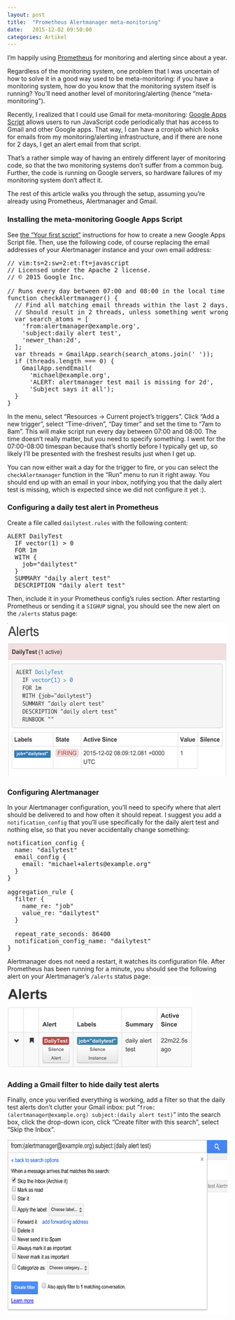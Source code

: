 ```yaml
---
layout: post
title:  "Prometheus Alertmanager meta-monitoring"
date:   2015-12-02 09:50:00
categories: Artikel
---
```


<p>
I’m happily using <a href="http://prometheus.io/">Prometheus</a> for monitoring
and alerting since about a year.
</p>

<p>
Regardless of the monitoring system, one problem that I was uncertain of how to
solve it in a good way used to be meta-monitoring: if you have a monitoring
system, how do you know that the monitoring system itself is running? You’ll
need another level of monitoring/alerting (hence “meta-monitoring”).
</p>

<p>
Recently, I realized that I could use Gmail for meta-monitoring: <a
href="https://www.google.com/script/start/">Google Apps Script</a> allows users
to run JavaScript code periodically that has access to Gmail and other Google
apps. That way, I can have a cronjob which looks for emails from my
monitoring/alerting infrastructure, and if there are none for 2 days, I get an
alert email from that script.
</p>

<p>
That’s a rather simple way of having an entirely different layer of monitoring
code, so that the two monitoring systems don’t suffer from a common bug.
Further, the code is running on Google servers, so hardware failures of my
monitoring system don’t affect it.
</p>

<p>
The rest of this article walks you through the setup, assuming you’re already
using Prometheus, Alertmanager and Gmail.
</p>

<h3>Installing the meta-monitoring Google Apps Script</h3>

<p>
See <a
href="https://developers.google.com/apps-script/overview#your_first_script">the
“Your first script”</a> instructions for how to create a new Google Apps Script
file. Then, use the following code, of course replacing the email addresses of
your Alertmanager instance and your own email address:
</p>

<pre>
// vim:ts=2:sw=2:et:ft=javascript
// Licensed under the Apache 2 license.
// © 2015 Google Inc.

// Runs every day between 07:00 and 08:00 in the local time zone.
function checkAlertmanager() {
  // Find all matching email threads within the last 2 days.
  // Should result in 2 threads, unless something went wrong.
  var search_atoms = [
    'from:alertmanager@example.org',
    'subject:daily alert test',
    'newer_than:2d',
  ];
  var threads = GmailApp.search(search_atoms.join(' '));
  if (threads.length === 0) {
    GmailApp.sendEmail(
      'michael@example.org',
      'ALERT: alertmanager test mail is missing for 2d',
      'Subject says it all');
  }
}
</pre>

<p>
In the menu, select “Resources → Current project’s triggers”. Click “Add a new
trigger”, select “Time-driven”, “Day timer” and set the time to “7am to 8am”.
This will make script run every day between 07:00 and 08:00. The time doesn’t
really matter, but you need to specify something. I went for the 07:00-08:00
timespan because that’s shortly before I typically get up, so likely I’ll be
presented with the freshest results just when I get up.
</p>

<p>
You can now either wait a day for the trigger to fire, or you can select the
<code>checkAlertmanager</code> function in the “Run” menu to run it right away.
You should end up with an email in your inbox, notifying you that the daily
alert test is missing, which is expected since we did not configure it yet :).
</p>

<h3>Configuring a daily test alert in Prometheus</h3>

<p>
Create a file called <code>dailytest.rules</code> with the following content:
</p>

<pre>
ALERT DailyTest
  IF vector(1) > 0
  FOR 1m
  WITH {
    job="dailytest"
  }
  SUMMARY "daily alert test"
  DESCRIPTION "daily alert test"
</pre>

<p>
Then, include it in your Prometheus config’s rules section. After restarting
Prometheus or sending it a <code>SIGHUP</code> signal, you should see the new
alert on the <code>/alerts</code> status page:
</p>

<img src="/Bilder/prometheus-daily-alert-lores.png" srcset="/Bilder/prometheus-daily-alert.png 2x" width="545" height="350" alt="prometheus daily alert">

<h3>Configuring Alertmanager</h3>

<p>
In your Alertmanager configuration, you’ll need to specify where that alert
should be delivered to and how often it should repeat. I suggest you add a
<code>notification_config</code> that you’ll use specifically for the daily
alert test and nothing else, so that you never accidentally change something:
</p>

<pre>
notification_config {
  name: "dailytest"
  email_config {
    email: "michael+alerts@example.org"
  }
}

aggregation_rule {
  filter {
    name_re: "job"
    value_re: "dailytest"
  }

  repeat_rate_seconds: 86400
  notification_config_name: "dailytest"
}
</pre>

<p>
Alertmanager does not need a restart, it watches its configuration file. After
Prometheus has been running for a minute, you should see the following alert on
your Alertmanager’s <code>/alerts</code> status page:
</p>

<img src="/Bilder/alertmanager-daily-alert-lores.png" srcset="/Bilder/alertmanager-daily-alert.png 2x" width="422" height="189" alt="prometheus alertmanager alert">

<h3>Adding a Gmail filter to hide daily test alerts</h3>

<p>
Finally, once you verified everything is working, add a filter so that the
daily test alerts don’t clutter your Gmail inbox: put
“<code>from:(alertmanager@example.org) subject:(daily alert test)</code>” into
the search box, click the drop-down icon, click “Create filter with this
search”, select “Skip the Inbox”.
</p>

<img src="/Bilder/gmail-alert-filter-lores.png" srcset="/Bilder/gmail-alert-filter.png 2x" width="653" height="400" alt="gmail filter screenshot">
